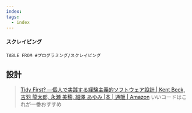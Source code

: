 ```yaml
---
index: 
tags:
  - index
---
```

#### スクレイピング
```dataview
TABLE FROM #プログラミング/スクレイピング 
```

## 設計
>[Tidy First? ―個人で実践する経験主義的ソフトウェア設計 | Kent Beck, 吉羽 龍太郎, 永瀬 美穂, 細澤 あゆみ |本 | 通販 | Amazon](https://www.amazon.co.jp/Tidy-First-%E2%80%95%E5%80%8B%E4%BA%BA%E3%81%A7%E5%AE%9F%E8%B7%B5%E3%81%99%E3%82%8B%E7%B5%8C%E9%A8%93%E4%B8%BB%E7%BE%A9%E7%9A%84%E3%82%BD%E3%83%95%E3%83%88%E3%82%A6%E3%82%A7%E3%82%A2%E8%A8%AD%E8%A8%88-Kent-Beck/dp/4814400918)
>いいコードはこれが一番おすすめ

